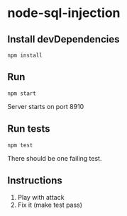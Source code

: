 # node-sql-injection

## Install devDependencies
```
npm install
```

## Run
```
npm start
```
Server starts on port 8910

## Run tests
```
npm test
```
There should be one failing test.

## Instructions
1. Play with attack
2. Fix it (make test pass)
